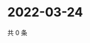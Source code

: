 # 2022-03-24

共 0 条

<!-- BEGIN WEIBO -->
<!-- 最后更新时间 Thu Mar 24 2022 21:23:22 GMT+0800 (China Standard Time) -->

<!-- END WEIBO -->

